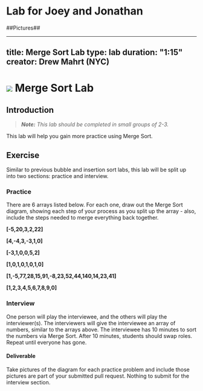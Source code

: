 # Lab for Joey and Jonathan ##
##Pictures##


---
title: Merge Sort Lab
type: lab
duration: "1:15"
creator: Drew Mahrt (NYC)
---

# ![](https://ga-dash.s3.amazonaws.com/production/assets/logo-9f88ae6c9c3871690e33280fcf557f33.png) Merge Sort Lab

## Introduction

> ***Note:*** _This lab should be completed in small groups of 2-3._

This lab will help you gain more practice using Merge Sort.

## Exercise

Similar to previous bubble and insertion sort labs, this lab will be split up into two sections: practice and interview.

### Practice

There are 6 arrays listed below. For each one, draw out the Merge Sort diagram, showing each step of your process as you split up the array - also, include the steps needed to merge everything back together.

**[-5,20,3,2,22]**

**[4,-4,3,-3,1,0]**

**[-3,1,0,0,5,2]**

**[1,0,1,0,1,0,1,0]**

**[1,-5,77,28,15,91,-8,23,52,44,140,14,23,41]**

**[1,2,3,4,5,6,7,8,9,0]**

### Interview

One person will play the interviewee, and the others will play the interviewer(s). The interviewers will give the interviewee an array of numbers, similar to the arrays above. The interviewee has 10 minutes to sort the numbers via Merge Sort. After 10 minutes, students should swap roles. Repeat until everyone has gone.

#### Deliverable

Take pictures of the diagram for each practice problem and include those pictures are part of your submitted pull request. Nothing to submit for the interview section.
